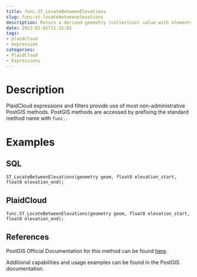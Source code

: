 ```yaml
---
title: func.ST_LocateBetweenElevations
slug: func-st-locatebetweenelevations
description: Return a derived geometry (collection) value with elements that intersect the specified range of elevations inclusively
date: 2022-02-01T11:32:01
tags:
- plaidcloud
- expression
categories:
- PlaidCloud
- Expressions
---
```



# Description


PlaidCloud expressions and filters provide use of most non-administrative PostGIS methods. PostGIS methods are accessed by prefixing the standard method name with `func.`.



# Examples


## SQL



```
ST_LocateBetweenElevations(geometry geom, float8 elevation_start, float8 elevation_end);
```


## PlaidCloud



```
func.ST_LocateBetweenElevations(geometry geom, float8 elevation_start, float8 elevation_end);
```


## References


PostGIS Official Documentation for this method can be found [here](https://postgis.net/docs/manual-3.1/ST_LocateBetweenElevations.html).



Additional capabilities and usage examples can be found in the PostGIS documentation.

